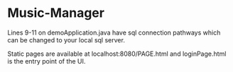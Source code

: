 # Music-Manager

Lines 9-11 on demoApplication.java have sql connection pathways which can be changed to your local sql server.

Static pages are available at localhost:8080/PAGE.html and loginPage.html is the entry point of the UI.


